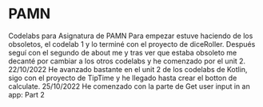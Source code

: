 # PAMN
Codelabs para Asignatura de PAMN
Para empezar estuve haciendo de los obsoletos, el codelab 1 y lo terminé  con el proyecto de diceRoller.
Después seguí con el segundo de about me y tras ver que estaba obsoleto me decanté por cambiar a los otros codelabs y he comenzado por el unit 2.
22/10/2022
He avanzado bastante en el unit 2 de los codelabs de Kotlin, sigo con el proyecto de TipTime y he llegado hasta crear el botton de calculate.
25/10/2022
He comenzado con la parte de Get user input in an app: Part 2

